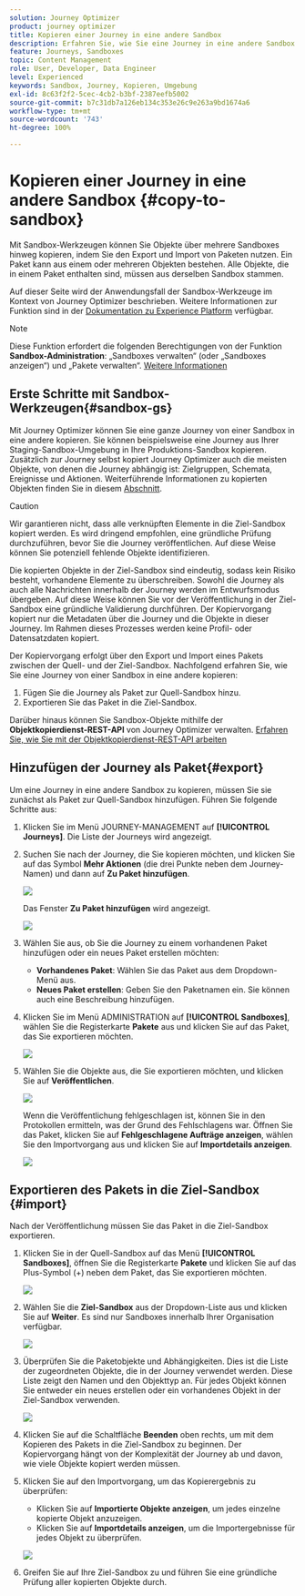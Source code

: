 ```yaml
---
solution: Journey Optimizer
product: journey optimizer
title: Kopieren einer Journey in eine andere Sandbox
description: Erfahren Sie, wie Sie eine Journey in eine andere Sandbox kopieren
feature: Journeys, Sandboxes
topic: Content Management
role: User, Developer, Data Engineer
level: Experienced
keywords: Sandbox, Journey, Kopieren, Umgebung
exl-id: 8c63f2f2-5cec-4cb2-b3bf-2387eefb5002
source-git-commit: b7c31db7a126eb134c353e26c9e263a9bd1674a6
workflow-type: tm+mt
source-wordcount: '743'
ht-degree: 100%

---
```


# Kopieren einer Journey in eine andere Sandbox {#copy-to-sandbox}

<!--
>[!CONTEXTUALHELP]
>id="ajo_journey_copy_main"
>title="Copy a journey to another sandbox"
>abstract="Journey Optimizer allows you to copy an entire journey from one sandbox to another. For example, you can copy a journey from the Stage sandbox environment to your Production sandbox. In addition to the Journey itself, Journey Optimizer also copies most of the objects the journey depends on."

>[!CONTEXTUALHELP]
>id="ajo_journey_copy_sandbox_details"
>title="Sandbox details"
>abstract="Select the destination sandbox you want to copy the journey to. Only sandboxes within your organization are available."

>[!CONTEXTUALHELP]
>id="ajo_journey_copy_object_details"
>title="Object details"
>abstract="This is the journey you are going to copy."

>[!CONTEXTUALHELP]
>id="ajo_journey_copy_dependent_objects"
>title="Dependent objects"
>abstract="This is the list of associated objects used in the journey. This list displays the name, the object type, as well as the internal Journey Optimizer ID."
-->

Mit Sandbox-Werkzeugen können Sie Objekte über mehrere Sandboxes hinweg kopieren, indem Sie den Export und Import von Paketen nutzen. Ein Paket kann aus einem oder mehreren Objekten bestehen. Alle Objekte, die in einem Paket enthalten sind, müssen aus derselben Sandbox stammen.

Auf dieser Seite wird der Anwendungsfall der Sandbox-Werkzeuge im Kontext von Journey Optimizer beschrieben. Weitere Informationen zur Funktion sind in der [Dokumentation zu Experience Platform](https://experienceleague.adobe.com/docs/experience-platform/sandbox/ui/sandbox-tooling.html?lang=de) verfügbar.

>[!NOTE]
>
>Diese Funktion erfordert die folgenden Berechtigungen von der Funktion **Sandbox-Administration**: „Sandboxes verwalten“ (oder „Sandboxes anzeigen“) und „Pakete verwalten“. [Weitere Informationen](../administration/ootb-permissions.md)

## Erste Schritte mit Sandbox-Werkzeugen{#sandbox-gs}

Mit Journey Optimizer können Sie eine ganze Journey von einer Sandbox in eine andere kopieren. Sie können beispielsweise eine Journey aus Ihrer Staging-Sandbox-Umgebung in Ihre Produktions-Sandbox kopieren. Zusätzlich zur Journey selbst kopiert Journey Optimizer auch die meisten Objekte, von denen die Journey abhängig ist: Zielgruppen, Schemata, Ereignisse und Aktionen. Weiterführende Informationen zu kopierten Objekten finden Sie in diesem [Abschnitt](https://experienceleague.adobe.com/docs/experience-platform/sandbox/ui/sandbox-tooling.html?lang=de#abobe-journey-optimizer-objects).

>[!CAUTION]
>
>Wir garantieren nicht, dass alle verknüpften Elemente in die Ziel-Sandbox kopiert werden. Es wird dringend empfohlen, eine gründliche Prüfung durchzuführen, bevor Sie die Journey veröffentlichen. Auf diese Weise können Sie potenziell fehlende Objekte identifizieren.

Die kopierten Objekte in der Ziel-Sandbox sind eindeutig, sodass kein Risiko besteht, vorhandene Elemente zu überschreiben. Sowohl die Journey als auch alle Nachrichten innerhalb der Journey werden im Entwurfsmodus übergeben. Auf diese Weise können Sie vor der Veröffentlichung in der Ziel-Sandbox eine gründliche Validierung durchführen. Der Kopiervorgang kopiert nur die Metadaten über die Journey und die Objekte in dieser Journey. Im Rahmen dieses Prozesses werden keine Profil- oder Datensatzdaten kopiert.

Der Kopiervorgang erfolgt über den Export und Import eines Pakets zwischen der Quell- und der Ziel-Sandbox. Nachfolgend erfahren Sie, wie Sie eine Journey von einer Sandbox in eine andere kopieren:

1. Fügen Sie die Journey als Paket zur Quell-Sandbox hinzu.
1. Exportieren Sie das Paket in die Ziel-Sandbox.

Darüber hinaus können Sie Sandbox-Objekte mithilfe der **Objektkopierdienst-REST-API** von Journey Optimizer verwalten. [Erfahren Sie, wie Sie mit der Objektkopierdienst-REST-API arbeiten](https://developer.adobe.com/journey-optimizer-apis/references/sandbox/)

## Hinzufügen der Journey als Paket{#export}

Um eine Journey in eine andere Sandbox zu kopieren, müssen Sie sie zunächst als Paket zur Quell-Sandbox hinzufügen. Führen Sie folgende Schritte aus:

1. Klicken Sie im Menü JOURNEY-MANAGEMENT auf **[!UICONTROL Journeys]**. Die Liste der Journeys wird angezeigt.

1. Suchen Sie nach der Journey, die Sie kopieren möchten, und klicken Sie auf das Symbol **Mehr Aktionen** (die drei Punkte neben dem Journey-Namen) und dann auf **Zu Paket hinzufügen**.

   ![](assets/journey-sandbox1.png)

   Das Fenster **Zu Paket hinzufügen** wird angezeigt.

   ![](assets/journey-sandbox2.png)

1. Wählen Sie aus, ob Sie die Journey zu einem vorhandenen Paket hinzufügen oder ein neues Paket erstellen möchten:

   * **Vorhandenes Paket**: Wählen Sie das Paket aus dem Dropdown-Menü aus.
   * **Neues Paket erstellen**: Geben Sie den Paketnamen ein. Sie können auch eine Beschreibung hinzufügen.

1. Klicken Sie im Menü ADMINISTRATION auf **[!UICONTROL Sandboxes]**, wählen Sie die Registerkarte **Pakete** aus und klicken Sie auf das Paket, das Sie exportieren möchten.

   ![](assets/journey-sandbox3.png)

1. Wählen Sie die Objekte aus, die Sie exportieren möchten, und klicken Sie auf **Veröffentlichen**.

   ![](assets/journey-sandbox4.png)

   Wenn die Veröffentlichung fehlgeschlagen ist, können Sie in den Protokollen ermitteln, was der Grund des Fehlschlagens war. Öffnen Sie das Paket, klicken Sie auf **Fehlgeschlagene Aufträge anzeigen**, wählen Sie den Importvorgang aus und klicken Sie auf **Importdetails anzeigen**.

   ![](assets/journey-sandbox9.png)

## Exportieren des Pakets in die Ziel-Sandbox {#import}

Nach der Veröffentlichung müssen Sie das Paket in die Ziel-Sandbox exportieren.

1. Klicken Sie in der Quell-Sandbox auf das Menü **[!UICONTROL Sandboxes]**, öffnen Sie die Registerkarte **Pakete** und klicken Sie auf das Plus-Symbol (+) neben dem Paket, das Sie exportieren möchten.

   ![](assets/journey-sandbox5.png)

1. Wählen Sie die **Ziel-Sandbox** aus der Dropdown-Liste aus und klicken Sie auf **Weiter**. Es sind nur Sandboxes innerhalb Ihrer Organisation verfügbar.

   ![](assets/journey-sandbox6.png)

1. Überprüfen Sie die Paketobjekte und Abhängigkeiten. Dies ist die Liste der zugeordneten Objekte, die in der Journey verwendet werden. Diese Liste zeigt den Namen und den Objekttyp an. Für jedes Objekt können Sie entweder ein neues erstellen oder ein vorhandenes Objekt in der Ziel-Sandbox verwenden. 

   ![](assets/journey-sandbox7.png)

1. Klicken Sie auf die Schaltfläche **Beenden** oben rechts, um mit dem Kopieren des Pakets in die Ziel-Sandbox zu beginnen. Der Kopiervorgang hängt von der Komplexität der Journey ab und davon, wie viele Objekte kopiert werden müssen. 

1. Klicken Sie auf den Importvorgang, um das Kopierergebnis zu überprüfen:

   * Klicken Sie auf **Importierte Objekte anzeigen**, um jedes einzelne kopierte Objekt anzuzeigen.
   * Klicken Sie auf **Importdetails anzeigen**, um die Importergebnisse für jedes Objekt zu überprüfen.

   ![](assets/journey-sandbox8.png)

1. Greifen Sie auf Ihre Ziel-Sandbox zu und führen Sie eine gründliche Prüfung aller kopierten Objekte durch.
